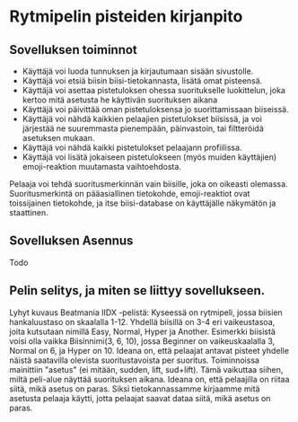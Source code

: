 # Rytmipelin pisteiden kirjanpito

## Sovelluksen toiminnot
* Käyttäjä voi luoda tunnuksen ja kirjautumaan sisään sivustolle.
* Käyttäjä voi etsiä biisin biisi-tietokannasta, lisätä omat pisteensä.
* Käyttäjä voi asettaa pistetuloksen ohessa suoritukselle luokittelun, joka kertoo mitä asetusta he käyttivän suorituksen aikana
* Käyttäjä voi päivittää oman pistetuloksensa jo suorittamissaan biiseissä.
* Käyttäjä voi nähdä kaikkien pelaajien pistetulokset biisissä, ja voi järjestää ne suuremmasta pienempään, päinvastoin, tai filtteröidä asetuksen mukaan.
* Käyttäjä voi nähdä kaikki pistetulokset pelaajann profiilissa.
* Käyttäjä voi lisätä jokaiseen pistetulokseen (myös muiden käyttäjien) emoji-reaktion muutamasta vaihtoehdosta.

Pelaaja voi tehdä suoritusmerkinnän vain biisille, joka on oikeasti olemassa. Suoritusmerkintä on pääasiallinen tietokohde, emoji-reaktiot ovat toissijainen tietokohde, ja itse biisi-database on käyttäjälle näkymätön ja staattinen.

## Sovelluksen Asennus
Todo

## Pelin selitys, ja miten se liittyy sovellukseen.
Lyhyt kuvaus Beatmania IIDX -pelistä: Kyseessä on rytmipeli, jossa biisien hankaluustaso on skaalalla 1-12. Yhdellä biisillä on 3-4 eri vaikeustasoa, joita kutsutaan nimillä Easy, Normal, Hyper ja Another. Esimerkki biisistä voisi olla vaikka Biisinnimi(3, 6, 10), jossa Beginner on vaikeuskaalalla 3, Normal on 6, ja Hyper on 10. Ideana on, että pelaajat antavat pisteet yhdelle näistä saatavilla olevista suoritustavoista per suoritus. Toiminnoissa mainittiin "asetus" (ei mitään, sudden, lift, sud+lift). Tämä vaikuttaa siihen, miltä peli-alue näyttää suorituksen aikana. Ideana on, että pelaajilla on riitaa siitä, mikä asetus on paras. Siksi tietokannassamme kirjaamme mitä asetusta pelaaja käytti, jotta pelaajat saavat dataa siitä, mikä asetus on paras.
